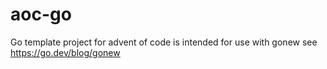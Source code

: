 # aoc-go
Go template project for advent of code is intended for use with gonew see https://go.dev/blog/gonew
